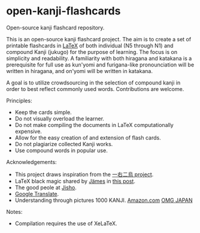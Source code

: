 # open-kanji-flashcards
Open-source kanji flashcard repository.

This is an open-source kanji flashcard project. The aim is to create a set of printable flashcards in [LaTeX](https://www.latex-project.org) of both individual (N5 through N1) and compound Kanji (jukugo) for the purpose of learning. The focus is on simplicity and readability. A familiarity with both hiragana and katakana is a prerequisite for full use as kun'yomi and furigana-like pronounciation will be written in hiragana, and on'yomi will be written in katakana.

A goal is to utilize crowdsourcing in the selection of compound kanji in order to best reflect commonly used words. Contributions are welcome.

Principles:
* Keep the cards simple.
* Do not visually overload the learner.
* Do not make compiling the documents in LaTeX computationally expensive.
* Allow for the easy creation of and extension of flash cards.
* Do not plagiarize collected Kanji works.
* Use compound words in popular use.

Acknowledgements:
* This project draws inspiration from the [一右二烏 project](https://github.com/makemeunsee/ichimiginikarasu).
* LaTeX black magic shared by [Jämes](https://tex.stackexchange.com/users/108649/jämes) in [this post](https://tex.stackexchange.com/a/509766).
* The good peole at [Jisho](https://jisho.org).
* [Google Translate](https://translate.google.com).
* Understanding through pictures 1000 KANJI. [Amazon.com](https://www.amazon.com/Understanding-through-pictures1000KANJI-イラストで覚える漢字1000/dp/4816362053/) [OMG JAPAN](https://omgjapan.com/products/understanding-through-pictures-1000-kanji)

Notes:
* Compilation requires the use of XeLaTeX.
